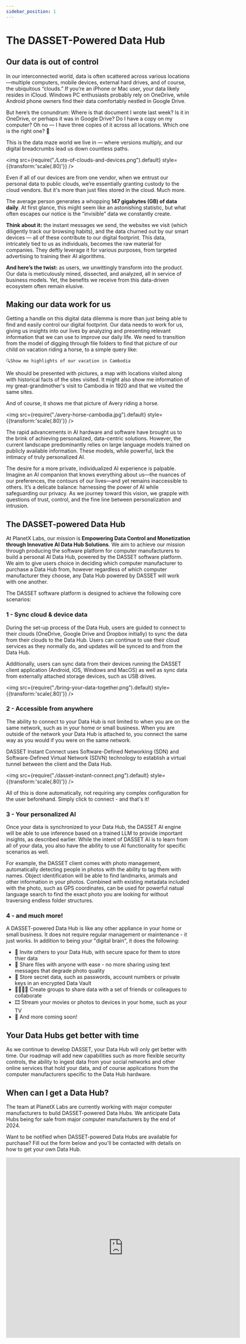 ```yaml
---
sidebar_position: 1
---
```


# The DASSET-Powered Data Hub

## Our data is out of control

In our interconnected world, data is often scattered across various locations—multiple computers, mobile devices, external hard drives, and of course, the ubiquitous “clouds.” If you’re an iPhone or Mac user, your data likely resides in iCloud. Windows PC enthusiasts probably rely on OneDrive, while Android phone owners find their data comfortably nestled in Google Drive.

But here’s the conundrum: Where is that document I wrote last week? Is it in OneDrive, or perhaps it was in Google Drive? Do I have a copy on my computer? Oh no — I have three copies of it across all locations. Which one is the right one? 🤔

This is the data maze world we live in — where versions multiply, and our digital breadcrumbs lead us down countless paths. 

<img src={require("./Lots-of-clouds-and-devices.png").default} style={{transform:'scale(.80)'}} />

Even if all of our devices are from one vendor, when we entrust our personal data to public clouds, we’re essentially granting custody to the cloud vendors. But it's more than just files stored in the cloud. Much more. 

The average person generates a whopping **147 gigabytes (GB) of data daily**. At first glance, this might seem like an astonishing statistic, but what often escapes our notice is the “invisible” data we constantly create. 

**Think about it:** the instant messages we send, the websites we visit (which diligently track our browsing habits), and the data churned out by our smart devices — all of these contribute to our digital footprint. This data, intricately tied to us as individuals, becomes the raw material for companies. They deftly leverage it for various purposes, from targeted advertising to training their AI algorithms.

**And here’s the twist:** as users, we unwittingly transform into the product. Our data is meticulously mined, dissected, and analyzed, all in service of business models. Yet, the benefits we receive from this data-driven ecosystem often remain elusive. 

## Making our data work for us

Getting a handle on this digital data dilemma is more than just being able to find and easily control our digital footprint.  Our data needs to work for us, giving us insights into our lives by analyzing and presenting relevant information that we can use to improve our daily life.  We need to transition from the model of digging through file folders to find that picture of our child on vacation riding a horse, to a simple query like:

`🔍Show me highlights of our vacation in Cambodia` 

We should be presented with pictures, a map with locations visited along with historical facts of the sites visited.  It might also show me information of my great-grandmother's visit to Cambodia in 1920 and that we visited the same sites.  

And of course, it shows me that picture of Avery riding a horse.

<img src={require("./avery-horse-cambodia.jpg").default} style={{transform:'scale(.80)'}} />

The rapid advancements in AI hardware and software have brought us to the brink of achieving personalized, data-centric solutions. However, the current landscape predominantly relies on large language models trained on publicly available information. These models, while powerful, lack the intimacy of truly personalized AI.

The desire for a more private, individualized AI experience is palpable. Imagine an AI companion that knows everything about us—the nuances of our preferences, the contours of our lives—and yet remains inaccessible to others. It’s a delicate balance: harnessing the power of AI while safeguarding our privacy. As we journey toward this vision, we grapple with questions of trust, control, and the fine line between personalization and intrusion.

## The DASSET-powered Data Hub

At PlanetX Labs, our mission is **Empowering Data Control and Monetization through Innovative AI Data Hub Solutions**.  We aim to achieve our mission through producing the software platform for computer manufacturers to build a personal AI Data Hub, powered by the DASSET software platform.  We aim to give users choice in deciding which computer manufacturer to purchase a Data Hub from, however regardless of which computer manufacturer they choose, any Data Hub powered by DASSET will work with one another.

The DASSET software platform is designed to achieve the following core scenarios:  

### 1 - Sync cloud & device data

During the set-up process of the Data Hub, users are guided to connect to their clouds (OneDrive, Google Drive and Dropbox initially) to sync the data from their clouds to the Data Hub.  Users can continue to use their cloud services as they normally do, and updates will be synced to and from the Data Hub.

Additionally, users can sync data from their devices running the DASSET client application (Android, iOS, Windows and MacOS) as well as sync data from externally attached storage devices, such as USB drives.

<img src={require("./bring-your-data-together.png").default} style={{transform:'scale(.80)'}} />

### 2 - Accessible from anywhere

The ability to connect to your Data Hub is not limited to when you are on the same network, such as in your home or small business.  When you are outside of the network your Data Hub is attached to, you connect the same way as you would if you were on the same network.

DASSET Instant Connect uses Software-Defined Networking (SDN) and Software-Defined Virtual Network (SDVN) technology to establish a virtual tunnel between the client and the Data Hub.  

<img src={require("./dasset-instant-connect.png").default} style={{transform:'scale(.80)'}} />

All of this is done automatically, not requiring any complex configuration for the user beforehand.  Simply click to connect - and that's it!

### 3 - Your personalized AI

Once your data is synchronized to your Data Hub, the DASSET AI engine will be able to use inference based on a trained LLM to provide important insights, as described earlier.  While the intent of DASSET AI is to learn from all of your data, you also have the ability to use AI functionality for specific scenarios as well.

For example, the DASSET client comes with photo management, automatically detecting people in photos with the ability to tag them with names.  Object identification will be able to find landmarks, animals and other information in your photos.  Combined with existing metadata included with the photo, such as GPS coordinates, can be used for powerful natual language search to find the exact photo you are looking for without traversing endless folder structures.

### 4 - and much more!

A DASSET-powered Data Hub is like any other appliance in your home or small business.  It does not require regular management or maintenance - it just works.  In addition to being your "digital brain", it does the following:

* 🔑  Invite others to your Data Hub, with secure space for them to store thier data
* 🎁  Share files with anyone with ease - no more sharing using text messages that degrade photo 
  quality
* 🔐  Store secret data, such as passwords, account numbers or private keys in an encrypted Data Vault
* 👨‍👩‍👧‍👦  Create groups to share data with a set of friends or colleagues to collaborate
* 🎞️  Stream your movies or photos to devices in your home, such as your TV
* 🎉  And more coming soon!

## Your Data Hubs get better with time

As we continue to develop DASSET, your Data Hub will only get better with time.  Our roadmap will add new capabilities such as more flexible security controls, the ability to ingest data from your social networks and other online services that hold your data, and of course applications from the computer manufacturers specific to the Data Hub hardware.

## When can I get a Data Hub?
The team at PlanetX Labs are currently working with major computer manufacturers to build DASSET-powered
Data Hubs.  We anticipate Data Hubs being for sale from major computer manufacturers by the end of 2024.

Want to be notified when DASSET-powered Data Hubs are available for purchase?  Fill out the form below and
you'll be contacted with details on how to get your own Data Hub.

<iframe src="https://docs.google.com/forms/d/e/1FAIpQLSdtX7WZZVRzevYeOTuLcb464uSryYoYqXcFWFas5PJrctFvWA/viewform?embedded=true" width="640" height="493" frameborder="0" marginheight="0" marginwidth="0">Loading…</iframe>